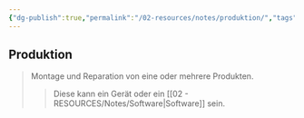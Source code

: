 ```yaml
---
{"dg-publish":true,"permalink":"/02-resources/notes/produktion/","tags":["BWL"]}
---
```


## Produktion 
> Montage und Reparation von eine oder mehrere Produkten.
>> Diese kann ein Gerät oder ein [[02 - RESOURCES/Notes/Software\|Software]] sein.